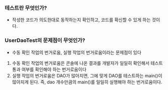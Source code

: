 ### 테스트란 무엇인가?
- 작성한 코드가 의도한대로 동작하는지 확인하고, 코드를 확신할 수 있게 하는 것이다.
### UserDaoTest의 문제점이 무엇인가?
- 수동 확인 작업의 번거로움, 실행 작업의 번거로움이라는 문제점이 있다
1. 수동 확인 작업의 번거로움은 콘솔에 나온 결과를 개발자가 일일히 확인해서 테스트 통과 여부를 확인해야 하는 번거로움이다
2. 실행 작업의 번거로움은 DAO가 많아지면, 그에 맞게 DAO를 테스트하는 main()이 많아지게 된다. 즉, dao 개수만큼의 main()를 일일히 실행해야 하는 번거로움이다. 

